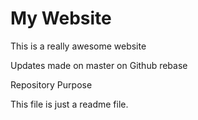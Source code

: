 # My Website

This is a really awesome website

Updates made on master on Github rebase

 Repository Purpose

This file is just a readme file.
